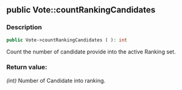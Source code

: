 ## public Vote::countRankingCandidates

### Description    

```php
public Vote->countRankingCandidates ( ): int
```

Count the number of candidate provide into the active Ranking set.
    

### Return value:   

*(int)* Number of Candidate into ranking.

